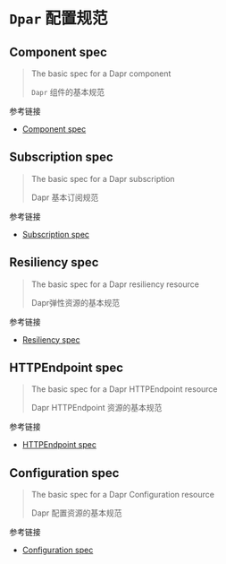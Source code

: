 # `Dpar` 配置规范

## Component spec

> The basic spec for a Dapr component
> 
> `Dapr` 组件的基本规范

参考链接

- [Component spec](https://docs.dapr.io/reference/resource-specs/component-schema/)


## Subscription spec

> The basic spec for a Dapr subscription
>
> Dapr 基本订阅规范



参考链接

- [Subscription spec](https://docs.dapr.io/reference/resource-specs/subscription-schema/)


## Resiliency spec

> The basic spec for a Dapr resiliency resource
>
> Dapr弹性资源的基本规范


参考链接

- [Resiliency spec](https://docs.dapr.io/reference/resource-specs/resiliency-schema/)


## HTTPEndpoint spec

> The basic spec for a Dapr HTTPEndpoint resource
>
> Dapr HTTPEndpoint 资源的基本规范


参考链接

- [HTTPEndpoint spec](https://docs.dapr.io/reference/resource-specs/httpendpoints-schema/)


## Configuration spec

> The basic spec for a Dapr Configuration resource
>
> Dapr 配置资源的基本规范



参考链接

- [Configuration spec](https://docs.dapr.io/reference/resource-specs/configuration-schema/)
